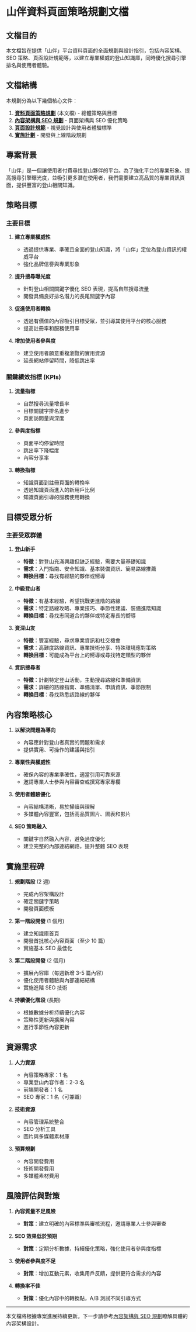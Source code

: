 # 山伴資料頁面策略規劃文檔

## 文檔目的

本文檔旨在提供「山伴」平台資料頁面的全面規劃與設計指引，包括內容架構、SEO 策略、頁面設計規範等，以建立專業權威的登山知識庫，同時優化搜尋引擎排名與使用者體驗。

## 文檔結構

本規劃分為以下幾個核心文件：

1. **[資料頁面策略規劃](data_pages_strategy.md)** (本文檔) - 總體策略與目標
2. **[內容架構與 SEO 規劃](data_pages_structure.md)** - 頁面架構與 SEO 優化策略
3. **[頁面設計規範](data_pages_design.md)** - 視覺設計與使用者體驗標準
4. **[實施計劃](data_pages_implementation.md)** - 開發與上線階段規劃

## 專案背景

「山伴」是一個讓使用者付費尋找登山夥伴的平台。為了強化平台的專業形象、提高搜尋引擎曝光度，並吸引更多潛在使用者，我們需要建立高品質的專業資訊頁面，提供豐富的登山相關知識。

## 策略目標

### 主要目標

1. **建立專業權威性**

   - 透過提供專業、準確且全面的登山知識，將「山伴」定位為登山資訊的權威平台
   - 強化品牌信譽與專業形象

2. **提升搜尋曝光度**

   - 針對登山相關關鍵字優化 SEO 表現，提高自然搜尋流量
   - 開發具備良好排名潛力的長尾關鍵字內容

3. **促進使用者轉換**

   - 透過有價值的內容吸引目標受眾，並引導其使用平台的核心服務
   - 提高註冊率和服務使用率

4. **增加使用者參與度**
   - 建立使用者願意重複瀏覽的實用資源
   - 延長網站停留時間，降低跳出率

### 關鍵績效指標 (KPIs)

1. **流量指標**

   - 自然搜尋流量增長率
   - 目標關鍵字排名進步
   - 頁面訪問量與深度

2. **參與度指標**

   - 頁面平均停留時間
   - 跳出率下降幅度
   - 內容分享率

3. **轉換指標**
   - 知識頁面到註冊頁面的轉換率
   - 透過知識頁面進入的新用戶比例
   - 知識頁面引導的服務使用轉換

## 目標受眾分析

### 主要受眾群體

1. **登山新手**

   - **特徵**：對登山充滿興趣但缺乏經驗，需要大量基礎知識
   - **需求**：入門指南、安全知識、基本裝備資訊、簡易路線推薦
   - **轉換目標**：尋找有經驗的夥伴或嚮導

2. **中級登山者**

   - **特徵**：有基本經驗，希望挑戰更進階的路線
   - **需求**：特定路線攻略、專業技巧、季節性建議、裝備進階知識
   - **轉換目標**：尋找志同道合的夥伴或特定專長的嚮導

3. **資深山友**

   - **特徵**：豐富經驗，尋求專業資訊和社交機會
   - **需求**：高難度路線資訊、專業技術分享、特殊環境應對策略
   - **轉換目標**：可能成為平台上的嚮導或尋找特定類型的夥伴

4. **資訊搜尋者**
   - **特徵**：計劃特定登山活動，主動搜尋路線和準備資訊
   - **需求**：詳細的路線指南、準備清單、申請資訊、季節限制
   - **轉換目標**：尋找熟悉該路線的夥伴

## 內容策略核心

1. **以解決問題為導向**

   - 內容應針對登山者真實的問題和需求
   - 提供實用、可操作的建議與指引

2. **專業性與權威性**

   - 確保內容的專業準確性，適當引用可靠來源
   - 邀請專業人士參與內容審查或撰寫專家專欄

3. **使用者體驗優化**

   - 內容結構清晰，易於掃讀與理解
   - 多媒體內容豐富，包括高品質圖片、圖表和影片

4. **SEO 策略融入**
   - 關鍵字自然融入內容，避免過度優化
   - 建立完整的內部連結網路，提升整體 SEO 表現

## 實施里程碑

1. **規劃階段** (2 週)

   - 完成內容架構設計
   - 確定關鍵字策略
   - 開發頁面模板

2. **第一階段開發** (1 個月)

   - 建立知識庫首頁
   - 開發首批核心內容頁面（至少 10 篇）
   - 實施基本 SEO 最佳化

3. **第二階段開發** (2 個月)

   - 擴展內容庫（每週新增 3-5 篇內容）
   - 優化使用者體驗與內部連結結構
   - 實施進階 SEO 技術

4. **持續優化階段** (長期)
   - 根據數據分析持續優化內容
   - 策略性更新與擴展內容
   - 進行季節性內容更新

## 資源需求

1. **人力資源**

   - 內容策略專家：1 名
   - 專業登山內容作者：2-3 名
   - 前端開發者：1 名
   - SEO 專家：1 名（可兼職）

2. **技術資源**

   - 內容管理系統整合
   - SEO 分析工具
   - 圖片與多媒體素材庫

3. **預算規劃**
   - 內容開發費用
   - 技術開發費用
   - 多媒體素材費用

## 風險評估與對策

1. **內容質量不足風險**

   - **對策**：建立明確的內容標準與審核流程，邀請專業人士參與審查

2. **SEO 效果低於預期**

   - **對策**：定期分析數據，持續優化策略，強化使用者參與度指標

3. **使用者參與度不足**

   - **對策**：增加互動元素，收集用戶反饋，提供更符合需求的內容

4. **轉換率不佳**
   - **對策**：優化內容中的轉換點，A/B 測試不同引導方式

---

本文檔將根據專案進展持續更新。下一步請參考[內容架構與 SEO 規劃](data_pages_structure.md)瞭解具體的內容架構設計。
